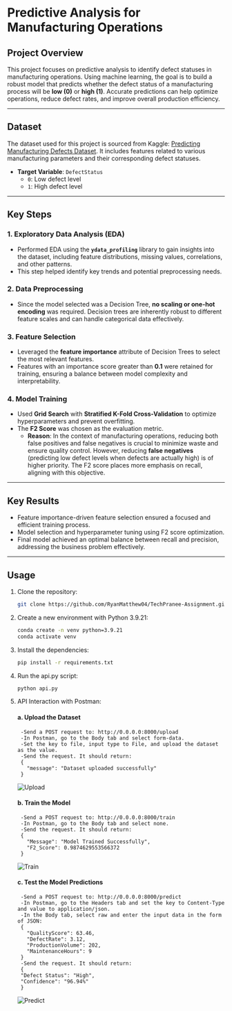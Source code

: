 # Predictive Analysis for Manufacturing Operations

## Project Overview

This project focuses on predictive analysis to identify defect statuses in manufacturing operations. Using machine learning, the goal is to build a robust model that predicts whether the defect status of a manufacturing process will be **low (0)** or **high (1)**. Accurate predictions can help optimize operations, reduce defect rates, and improve overall production efficiency.

---

## Dataset

The dataset used for this project is sourced from Kaggle: [Predicting Manufacturing Defects Dataset](https://www.kaggle.com/datasets/rabieelkharoua/predicting-manufacturing-defects-dataset). It includes features related to various manufacturing parameters and their corresponding defect statuses.

- **Target Variable**: `DefectStatus`  
  - `0`: Low defect level  
  - `1`: High defect level  

---

## Key Steps

### 1. **Exploratory Data Analysis (EDA)**  
   - Performed EDA using the **`ydata_profiling`** library to gain insights into the dataset, including feature distributions, missing values, correlations, and other patterns.  
   - This step helped identify key trends and potential preprocessing needs.

### 2. **Data Preprocessing**  
   - Since the model selected was a Decision Tree, **no scaling or one-hot encoding** was required. Decision trees are inherently robust to different feature scales and can handle categorical data effectively.  

### 3. **Feature Selection**  
   - Leveraged the **feature importance** attribute of Decision Trees to select the most relevant features.  
   - Features with an importance score greater than **0.1** were retained for training, ensuring a balance between model complexity and interpretability.

### 4. **Model Training**  
   - Used **Grid Search** with **Stratified K-Fold Cross-Validation** to optimize hyperparameters and prevent overfitting.  
   - The **F2 Score** was chosen as the evaluation metric.  
     - **Reason**: In the context of manufacturing operations, reducing both false positives and false negatives is crucial to minimize waste and ensure quality control. However, reducing **false negatives** (predicting low defect levels when defects are actually high) is of higher priority. The F2 score places more emphasis on recall, aligning with this objective.

---

## Key Results

- Feature importance-driven feature selection ensured a focused and efficient training process.
- Model selection and hyperparameter tuning using F2 score optimization.    
- Final model achieved an optimal balance between recall and precision, addressing the business problem effectively.

---

## Usage

1. Clone the repository:  
   ```bash
   git clone https://github.com/RyanMatthew04/TechPranee-Assignment.git

2. Create a new environment with Python 3.9.21:
   ```bash
   conda create -n venv python=3.9.21
   conda activate venv

3. Install the dependencies:
   ```bash
   pip install -r requirements.txt

4. Run the api.py script:
   ```bash
   python api.py

5. API Interaction with Postman:
   
      #### a. **Upload the Dataset**
      
        -Send a POST request to: http://0.0.0.0:8000/upload
        -In Postman, go to the Body tab and select form-data.
        -Set the key to file, input type to File, and upload the dataset as the value.
        -Send the request. It should return:
        {
          "message": "Dataset uploaded successfully"
        }
     ![Upload](upload.png)
    
      #### b. **Train the Model**
      
        -Send a POST request to: http://0.0.0.0:8000/train
        -In Postman, go to the Body tab and select none.
        -Send the request. It should return:
        {
          "Message": "Model Trained Successfully",
          "F2_Score": 0.9874629553566372
        }
     ![Train](train.png)
    
      #### c. **Test the Model Predictions**
      
        -Send a POST request to: http://0.0.0.0:8000/predict
        -In Postman, go to the Headers tab and set the key to Content-Type and value to application/json.
        -In the Body tab, select raw and enter the input data in the form of JSON:
        {
          "QualityScore": 63.46,
          "DefectRate": 3.12,
          "ProductionVolume": 202,
          "MaintenanceHours": 9
        }
        -Send the request. It should return:
        {
        "Defect Status": "High",
        "Confidence": "96.94%"
        }
     ![Predict](predict.png)




  


